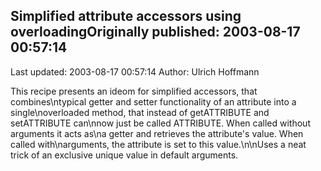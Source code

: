 ## Simplified attribute accessors using overloadingOriginally published: 2003-08-17 00:57:14 
Last updated: 2003-08-17 00:57:14 
Author: Ulrich Hoffmann 
 
This recipe presents an ideom for simplified accessors, that combines\ntypical getter and setter functionality of an attribute into a single\noverloaded method, that instead of getATTRIBUTE and setATTRIBUTE can\nnow just be called ATTRIBUTE. When called without arguments it acts as\na getter and retrieves the attribute's value. When called with\narguments, the attribute is set to this value.\n\nUses a neat trick of an exclusive unique value in default arguments.